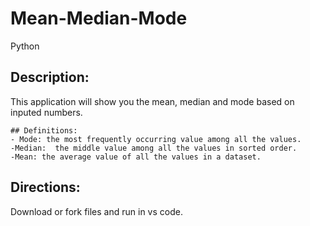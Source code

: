 # Mean-Median-Mode
Python

## Description:
This application will show you the mean, median and mode based on inputed numbers.

    ## Definitions:
    - Mode: the most frequently occurring value among all the values.
    -Median:  the middle value among all the values in sorted order.
    -Mean: the average value of all the values in a dataset.

## Directions:
Download or fork files and run in vs code. 

